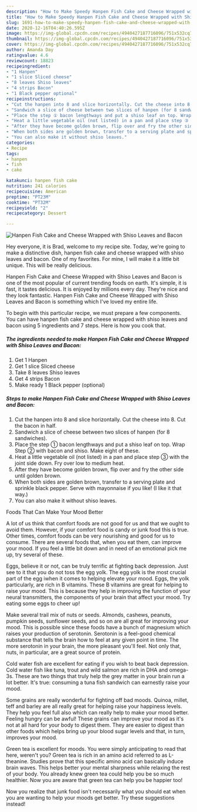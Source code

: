 ```yaml
---
description: "How to Make Speedy Hanpen Fish Cake and Cheese Wrapped with Shiso Leaves and Bacon"
title: "How to Make Speedy Hanpen Fish Cake and Cheese Wrapped with Shiso Leaves and Bacon"
slug: 1691-how-to-make-speedy-hanpen-fish-cake-and-cheese-wrapped-with-shiso-leaves-and-bacon
date: 2020-12-16T04:40:26.595Z
image: https://img-global.cpcdn.com/recipes/4940427187716096/751x532cq70/hanpen-fish-cake-and-cheese-wrapped-with-shiso-leaves-and-bacon-recipe-main-photo.jpg
thumbnail: https://img-global.cpcdn.com/recipes/4940427187716096/751x532cq70/hanpen-fish-cake-and-cheese-wrapped-with-shiso-leaves-and-bacon-recipe-main-photo.jpg
cover: https://img-global.cpcdn.com/recipes/4940427187716096/751x532cq70/hanpen-fish-cake-and-cheese-wrapped-with-shiso-leaves-and-bacon-recipe-main-photo.jpg
author: Amanda Day
ratingvalue: 4.6
reviewcount: 18823
recipeingredient:
- "1 Hanpen"
- "1 slice Sliced cheese"
- "8 leaves Shiso leaves"
- "4 strips Bacon"
- "1 Black pepper optional"
recipeinstructions:
- "Cut the hanpen into 8 and slice horizontally. Cut the cheese into 8. Cut the bacon in half."
- "Sandwich a slice of cheese between two slices of hanpen (for 8 sandwiches)."
- "Place the step ① bacon lengthways and put a shiso leaf on top. Wrap Step ② with bacon and shiso. Make eight of these."
- "Heat a little vegetable oil (not listed) in a pan and place step ③ with the joint side down. Fry over low to medium heat."
- "After they have become golden brown, flip over and fry the other side until golden brown."
- "When both sides are golden brown, transfer to a serving plate and sprinkle black pepper. Serve with mayonnaise if you like! (I like it that way.)"
- "You can also make it without shiso leaves."
categories:
- Recipe
tags:
- hanpen
- fish
- cake

katakunci: hanpen fish cake 
nutrition: 241 calories
recipecuisine: American
preptime: "PT23M"
cooktime: "PT32M"
recipeyield: "2"
recipecategory: Dessert

---
```



![Hanpen Fish Cake and Cheese Wrapped with Shiso Leaves and Bacon](https://img-global.cpcdn.com/recipes/4940427187716096/751x532cq70/hanpen-fish-cake-and-cheese-wrapped-with-shiso-leaves-and-bacon-recipe-main-photo.jpg)

Hey everyone, it is Brad, welcome to my recipe site. Today, we're going to make a distinctive dish, hanpen fish cake and cheese wrapped with shiso leaves and bacon. One of my favorites. For mine, I will make it a little bit unique. This will be really delicious.



Hanpen Fish Cake and Cheese Wrapped with Shiso Leaves and Bacon is one of the most popular of current trending foods on earth. It's simple, it is fast, it tastes delicious. It is enjoyed by millions every day. They're nice and they look fantastic. Hanpen Fish Cake and Cheese Wrapped with Shiso Leaves and Bacon is something which I've loved my entire life.


To begin with this particular recipe, we must prepare a few components. You can have hanpen fish cake and cheese wrapped with shiso leaves and bacon using 5 ingredients and 7 steps. Here is how you cook that.

<!--inarticleads1-->

##### The ingredients needed to make Hanpen Fish Cake and Cheese Wrapped with Shiso Leaves and Bacon:

1. Get 1 Hanpen
1. Get 1 slice Sliced cheese
1. Take 8 leaves Shiso leaves
1. Get 4 strips Bacon
1. Make ready 1 Black pepper (optional)




<!--inarticleads2-->

##### Steps to make Hanpen Fish Cake and Cheese Wrapped with Shiso Leaves and Bacon:

1. Cut the hanpen into 8 and slice horizontally. Cut the cheese into 8. Cut the bacon in half.
1. Sandwich a slice of cheese between two slices of hanpen (for 8 sandwiches).
1. Place the step ① bacon lengthways and put a shiso leaf on top. Wrap Step ② with bacon and shiso. Make eight of these.
1. Heat a little vegetable oil (not listed) in a pan and place step ③ with the joint side down. Fry over low to medium heat.
1. After they have become golden brown, flip over and fry the other side until golden brown.
1. When both sides are golden brown, transfer to a serving plate and sprinkle black pepper. Serve with mayonnaise if you like! (I like it that way.)
1. You can also make it without shiso leaves.




Foods That Can Make Your Mood Better


A lot of us think that comfort foods are not good for us and that we ought to avoid them. However, if your comfort food is candy or junk food this is true. Other times, comfort foods can be very nourishing and good for us to consume. There are several foods that, when you eat them, can improve your mood. If you feel a little bit down and in need of an emotional pick me up, try several of these.

Eggs, believe it or not, can be truly terrific at fighting back depression. Just see to it that you do not toss the egg yolk. The egg yolk is the most crucial part of the egg iwhen it comes to helping elevate your mood. Eggs, the yolk particularly, are rich in B vitamins. These B vitamins are great for helping to raise your mood. This is because they help in improving the function of your neural transmitters, the components of your brain that affect your mood. Try eating some eggs to cheer up!

Make several trail mix of nuts or seeds. Almonds, cashews, peanuts, pumpkin seeds, sunflower seeds, and so on are all great for improving your mood. This is possible since these foods have a bunch of magnesium which raises your production of serotonin. Serotonin is a feel-good chemical substance that tells the brain how to feel at any given point in time. The more serotonin in your brain, the more pleasant you'll feel. Not only that, nuts, in particular, are a great source of protein.

Cold water fish are excellent for eating if you wish to beat back depression. Cold water fish like tuna, trout and wild salmon are rich in DHA and omega-3s. These are two things that truly help the grey matter in your brain run a lot better. It's true: consuming a tuna fish sandwich can earnestly raise your mood. 

Some grains are really wonderful for fighting off bad moods. Quinoa, millet, teff and barley are all really great for helping raise your happiness levels. They help you feel full also which can really help to make your mood better. Feeling hungry can be awful! These grains can improve your mood as it's not at all hard for your body to digest them. They are easier to digest than other foods which helps bring up your blood sugar levels and that, in turn, improves your mood.

Green tea is excellent for moods. You were simply anticipating to read that here, weren't you? Green tea is rich in an amino acid referred to as L-theanine. Studies prove that this specific amino acid can basically induce brain waves. This helps better your mental sharpness while relaxing the rest of your body. You already knew green tea could help you be so much healthier. Now you are aware that green tea can help you be happier too!

Now you realize that junk food isn't necessarily what you should eat when you are wanting to help your moods get better. Try  these suggestions  instead!

